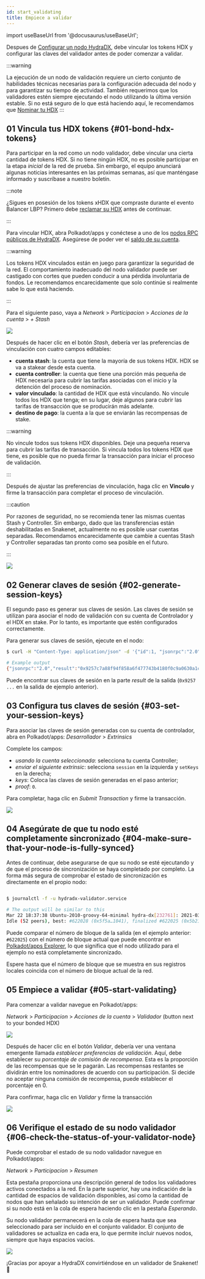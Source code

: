 ```yaml
---
id: start_validating 
title: Empiece a validar
---
```


import useBaseUrl from '@docusaurus/useBaseUrl';

Despues de [Configurar un nodo HydraDX](/node_setup), debe vincular los tokens HDX y configurar las claves del validador antes de poder comenzar a validar.

:::warning

La ejecución de un nodo de validación requiere un cierto conjunto de habilidades técnicas necesarias para la configuración adecuada del nodo y para garantizar su tiempo de actividad. También requerimos que los validadores estén siempre ejecutando el nodo utilizando la última versión estable. Si no está seguro de lo que está haciendo aquí, le recomendamos que [Nominar tu HDX](/start_nominating)
:::

## 01 Vincula tus HDX tokens {#01-bond-hdx-tokens}

Para participar en la red como un nodo validador, debe vincular una cierta cantidad de tokens HDX. Si no tiene ningún HDX, no es posible participar en la etapa _inicial_ de la red de prueba. Sin embargo, el equipo anunciará algunas noticias interesantes en las próximas semanas, así que manténgase informado y suscríbase a nuestro boletín.

:::note

¿Sigues en posesión de los tokens xHDX que compraste durante el evento Balancer LBP? Primero debe [reclamar su HDX](/claim) antes de continuar.

:::

Para vincular HDX, abra Polkadot/apps y conéctese a uno de los [nodos RPC públicos de HydraDX](/polkadotjs_apps_public). Asegúrese de poder ver el [saldo de su cuenta](https://polkadot.js.org/apps/?rpc=wss%3A%2F%2Frpc-01.snakenet.hydradx.io#/accounts).

:::warning

Los tokens HDX vinculados están en juego para garantizar la seguridad de la red. El comportamiento inadecuado del nodo validador puede ser castigado con cortes que pueden conducir a una pérdida involuntaria de fondos. Le recomendamos encarecidamente que solo continúe si realmente sabe lo que está haciendo.

:::

Para el siguiente paso, vaya a *Network* > *Participacion* > *Acciones de la cuenta* > *+ Stash*

<div style={{textAlign: 'center'}}>
  <img src={useBaseUrl('/validator-guide/bond-hdx-1.png')} />
</div>

Después de hacer clic en el botón *Stash*, debería ver las preferencias de vinculación con cuatro campos editables:
* **cuenta stash**: la cuenta que tiene la mayoría de sus tokens HDX. HDX se va a stakear desde esta cuenta.
* **cuenta controller**: la cuenta que tiene una porción más pequeña de HDX necesaria para cubrir las tarifas asociadas con el inicio y la detención del proceso de nominación.
* **valor vinculado**: la cantidad de HDX que está vinculando. No vincule todos los HDX que tenga; en su lugar, deje algunos para cubrir las tarifas de transacción que se producirán más adelante.
* **destino de pago**: la cuenta a la que se enviarán las recompensas de stake.

:::warning

No vincule todos sus tokens HDX disponibles. Deje una pequeña reserva para cubrir las tarifas de transacción. Si vincula todos los tokens HDX que tiene, es posible que no pueda firmar la transacción para iniciar el proceso de validación.

:::

Después de ajustar las preferencias de vinculación, haga clic en **Vinculo** y firme la transacción para completar el proceso de vinculación.

:::caution

Por razones de seguridad, no se recomienda tener las mismas cuentas Stash y Controller. Sin embargo, dado que las transferencias están deshabilitadas en Snakenet, actualmente no es posible usar cuentas separadas. Recomendamos encarecidamente que cambie a cuentas Stash y Controller separadas tan pronto como sea posible en el futuro.

:::

<div style={{textAlign: 'center'}}>
  <img src={useBaseUrl('/validator-guide/bond-hdx-2.png')} />
</div>

## 02 Generar claves de sesión {#02-generate-session-keys}

El segundo paso es generar sus claves de sesión. Las claves de sesión se utilizan para asociar el nodo de validación con su cuenta de Controlador y el HDX en stake. Por lo tanto, es importante que estén configurados correctamente.

Para generar sus claves de sesión, ejecute en el nodo:

```bash
$ curl -H "Content-Type: application/json" -d '{"id":1, "jsonrpc":"2.0", "method": "author_rotateKeys", "params":[]}' http://localhost:9933

# Example output
{"jsonrpc":"2.0","result":"0x9257c7a88f94f858a6f477743b4180f0c9a0630a1cea85c3f47dc6ca78e503767089bebe02b18765232ecd67b35a7fb18fc3027613840f27aca5a5cc300775391cf298af0f0e0342d0d0d873b1ec703009c6816a471c64b5394267c6fc583c31884ac83d9fed55d5379bbe1579601872ccc577ad044dd449848da1f830dd3e45","id":1}
```

Puede encontrar sus claves de sesión en la parte _result_ de la salida (`0x9257 ...` en la salida de ejemplo anterior).

## 03 Configura tus claves de sesión {#03-set-your-session-keys}

Para asociar las claves de sesión generadas con su cuenta de controlador, abra en Polkadot/apps:
*Desarrollador* > *Extrinsics*

Complete los campos:

* _usando la cuenta seleccionada_: selecciona tu cuenta Controller;
* _enviar el siguiente extrinsic_: selecciona `session` en la izquierda y  `setKeys` en la derecha;
* _keys_: Coloca las claves de sesión generadas en el paso anterior;
* _proof_: `0`.

Para completar, haga clic en _Submit Transaction_ y firme la transacción.

<div style={{textAlign: 'center'}}>
  <img src={useBaseUrl('/validator-guide/set-session-keys-1.png')} />
</div>

## 04 Asegúrate de que tu nodo esté completamente sincronizado {#04-make-sure-that-your-node-is-fully-synced}

Antes de continuar, debe asegurarse de que su nodo se esté ejecutando y de que el proceso de sincronización se haya completado por completo. La forma más segura de comprobar el estado de sincronización es directamente en el propio nodo:

```bash

$ journalctl -f -u hydradx-validator.service

# The output will be similar to this
Mar 22 18:37:38 Ubuntu-2010-groovy-64-minimal hydra-dx[232761]: 2021-03-22 18:37:38  💤 
Idle (52 peers), best: #622028 (0x5f5a…1041), finalized #622025 (0x5b21…a746), ⬇ 9.1kiB/s ⬆ 6.1kiB/s

```
Puede comparar el número de bloque de la salida (en el ejemplo anterior: `#622025`) con el número de bloque actual que puede encontrar en [Polkadot/apps Explorer](https://polkadot.js.org/apps/?rpc=wss%3A%2F%2Frpc-01.snakenet.hydradx.io#/explorer), lo que significa que el nodo utilizado para el ejemplo no está completamente sincronizado.

Espere hasta que el número de bloque que se muestra en sus registros locales coincida con el número de bloque actual de la red.

## 05 Empiece a validar {#05-start-validating}

Para comenzar a validar navegue en Polkadot/apps:

*Network* > *Participacion* > *Acciones de la cuenta* > *Validador* (button next to your bonded HDX)

<div style={{textAlign: 'center'}}>
  <img src={useBaseUrl('/validator-guide/validate-1.png')} />
</div>

Después de hacer clic en el botón *Validar*, debería ver una ventana emergente llamada *establecer preferencias de validación*. Aquí, debe establecer su _porcentaje de comisión de recompensa_. Esta es la proporción de las recompensas que se le pagarán. Las recompensas restantes se dividirán entre los nominadores de acuerdo con su participación. Si decide no aceptar ninguna comisión de recompensa, puede establecer el porcentaje en 0.

Para confirmar, haga clic en *Validar* y firme la transacción


<div style={{textAlign: 'center'}}>
  <img src={useBaseUrl('/validator-guide/validate-2.png')} />
</div>

## 06 Verifique el estado de su nodo validador {#06-check-the-status-of-your-validator-node}

Puede comprobar el estado de su nodo validador navegue en Polkadot/apps:

*Network* > *Participacion* > *Resumen*

Esta pestaña proporciona una descripción general de todos los validadores activos conectados a la red. En la parte superior, hay una indicación de la cantidad de espacios de validación disponibles, así como la cantidad de nodos que han señalado su intención de ser un validador. Puede confirmar si su nodo está en la cola de espera haciendo clic en la pestaña _Esperando_.

Su nodo validador permanecerá en la cola de espera hasta que sea seleccionado para ser incluido en el conjunto validador. El conjunto de validadores se actualiza en cada era, lo que permite incluir nuevos nodos, siempre que haya espacios vacíos.
<div style={{textAlign: 'center'}}>
  <img src={useBaseUrl('/validator-guide/validate-3.png')} />
</div>

¡Gracias por apoyar a HydraDX convirtiéndose en un validador de Snakenet! 🎉
